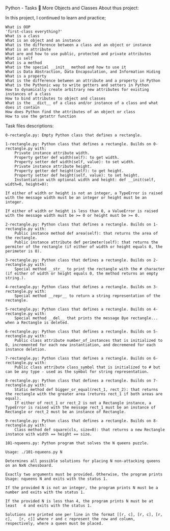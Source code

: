 Python - Tasks 📃 More Objects and Classes
About thus project:

In this project, I continued to learn and practice;

    What is OOP
    'first-class everything?'
    What is a class
    What is an object and an instance
    What is the difference between a class and an object or instance
    What is an attribute
    What are and how to use public, protected and private attributes
    What is self
    What is a method
    What is the special __init__ method and how to use it
    What is Data Abstraction, Data Encapsulation, and Information Hiding
    What is a property
    What is the difference between an attribute and a property in Python
    What is the Pythonic way to write getters and setters in Python
    How to dynamically create arbitrary new attributes for existing instances of a class
    How to bind attributes to object and classes
    What is the __dict__ of a class and/or instance of a class and what does it contain
    How does Python find the attributes of an object or class
    How to use the getattr function

Task files descriptions:

    0-rectangle.py: Empty Python class that defines a rectangle.

    1-rectangle.py: Python class that defines a rectangle. Builds on 0-rectangle.py with:
        Private instance attribute width.
        Property getter def width(self): to get width.
        Property setter def width(self, value): to set width.
        Private instance attribute height.
        Property getter def height(self): to get height.
        Property setter def height(self, value): to set height.
        Instantiation with optional width and height: def __init(self, width=0, height=0):

    If either of width or height is not an integer, a TypeError is raised with the message width must be an integer or height must be an integer.

    If either of width or height is less than 0, a ValueError is raised with the message width must be >= 0 or height must be >= 0.

    2-rectangle.py: Python class that defines a rectangle. Builds on 1-rectangle.py with:
        Public instance method def area(self): that returns the area of the rectangle.
        Public instance attribute def perimeter(self): that returns the permiter of the rectangle (if either of width or height equals 0, the perimeter is 0).

    3-rectangle.py: Python class that defines a rectangle. Builds on 2-rectangle.py with:
        Special method __str__ to print the rectangle with the # character (if either of width or height equals 0, the method returns an empty string.).

    4-rectangle.py: Python class that defines a rectangle. Builds on 3-rectangle.py with:
        Special method __repr__ to return a string representation of the rectangle.

    5-rectangle.py: Python class that defines a rectangle. Builds on 4-rectangle.py with:
        Special method __del__ that prints the message Bye rectangle... when a Rectangle is deleted.

    6-rectangle.py: Python class that defines a rectangle. Builds on 5-rectangle.py with:
        Public class attribute number_of_instances that is initialized to 0, incremented for each new instantiation, and decremened for each instance deletion.

    7-rectangle.py: Python class that defines a rectangle. Builds on 6-rectangle.py with:
        Public class attribute class_symbol that is initialized to # but can be any type - used as the symbol for string representation.

    8-rectangle.py: Python class that defines a rectangle. Builds on 7-rectangle.py with:
        Static method def bigger_or_equal(rect_1, rect_2): that returns the rectangle with the greater area (returns rect_1 if both areas are equal).
        If either of rect_1 or rect_2 is not a Rectangle instance, a TypeError is raised with the message rect_1 must be an instance of Rectangle or rect_2 must be an instance of Rectangle.

    9-rectangle.py: Python class that defines a rectangle. Builds on 8-rectangle.py with:
        Class method def square(cls, size=0): that returns a new Rectangle instance with width == height == size.

    101-nqueens.py: Python program that solves the N queens puzzle.

    Usage: ./101-nqueens.py N

    Determines all possible solutions for placing N non-attacking queens on an NxN chessboard.

    Exactly two arguments must be provided. Otherwise, the program prints Usage: nqueens N and exits with the status 1.

    If the provided N is not an integer, the program prints N must be a   number and exits with the status 1.

    If the provided N is less than 4, the program prints N must be at least   4 and exits with the status 1.

    Solutions are printed one per line in the format [[r, c], [r, c], [r, c],   [r, c]] where r and c represent the row and column, respectively, where a queen must be placed.
